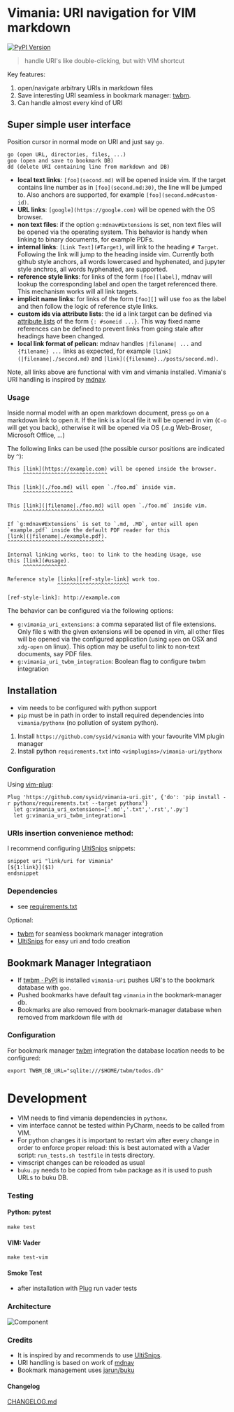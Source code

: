 # Vimania: URI navigation for VIM markdown

[![PyPI Version][pypi-image]][pypi-url]

> handle URI's like double-clicking, but with VIM shortcut

Key features:
1. open/navigate arbitrary URIs in markdown files
2. Save interesting URI seamless in bookmark manager: [twbm](https://github.com/sysid/twbm).
3. Can handle almost every kind of URI


## Super simple user interface
Position cursor in normal mode on URI and just say `go`.

    go (open URL, directories, files, ...)
    goo (open and save to bookmark DB)
    dd (delete URI containing line from markdown and DB)

- **local text links**:
    `[foo](second.md)` will be opened inside vim.
    If the target contains line number as in `[foo](second.md:30)`, the line
    will be jumped to.
    Also anchors are supported, for example `[foo](second.md#custom-id)`.
- **URL links**:
    `[google](https://google.com)` will be opened with the OS browser.
- **non text files**:
    if the option `g:mdnav#Extensions` is set, non text files will be opened
    via the operating system.
    This behavior is handy when linking to binary documents, for example PDFs.
- **internal links**:
    `[Link Text](#Target)`, will link to the heading `# Target`.
    Following the link will jump to the heading inside vim.
    Currently both github style anchors, all words lowercased and hyphenated,
    and jupyter style anchros, all words hyphenated, are supported.
- **reference style links**:
    for links of the form `[foo][label]`, mdnav will lookup the corresponding
    label and open the target referenced there.
    This mechanism works will all link targets.
- **implicit name links**:
    for links of the form `[foo][]` will use `foo` as the label and then follow
    the logic of reference style links.
- **custom ids via attribute lists**:
    the id a link target can be defined via [attribute lists][attr-lists] of
    the form `{: #someid ...}`.
    This way fixed name references can be defined to prevent links from going
    stale after headings have been changed.
- **local link format of pelican**:
    mdnav handles `|filename| ...` and `{filename} ...` links as expected, for
    example `[link](|filename|./second.md)` and
    `[link]({filename}../posts/second.md)`.

Note, all links above are functional with vim and vimania installed.
Vimania's URI handling is inspired by [mdnav][mdnav].

[label]: https://google.com
[foo]: https://wikipedia.org
[fml]: https://github.com/prashanthellina/follow-markdown-links
[attr-lists]: https://pythonhosted.org/Markdown/extensions/attr_list.html
[mdnav]: https://github.com/chmp/mdnav


### Usage

Inside normal model with an open markdown document, press `go` on a markdown link to open it.
If the link is a local file it will be opened in vim (`C-o` will get you back),
otherwise it will be opened via OS (.e.g Web-Broser, Microsoft Office, ...)

The following links can be used (the possible cursor positions are indicated by `^`):

    This [link](https://example.com) will be opened inside the browser.
         ^^^^^^^^^^^^^^^^^^^^^^^^^^^

    This [link](./foo.md) will open `./foo.md` inside vim.
         ^^^^^^^^^^^^^^^^

    This [link](|filename|./foo.md) will open `./foo.md` inside vim.
         ^^^^^^^^^^^^^^^^^^^^^^^^^^

    If `g:mdnav#Extensions` is set to `.md, .MD`, enter will open
    `example.pdf` inside the default PDF reader for this
    [link](|filename|./example.pdf).
    ^^^^^^^^^^^^^^^^^^^^^^^^^^^^^^^

    Internal linking works, too: to link to the heading Usage, use
    this [link](#usage).
         ^^^^^^^^^^^^^^

    Reference style [links][ref-style-link] work too.
                    ^^^^^^^^^^^^^^^^^^^^^^^

    [ref-style-link]: http://example.com


The behavior can be configured via the following options:

- `g:vimania_uri_extensions`:
    a comma separated list of file extensions.
    Only file s with the given extensions will be opened in vim, all other
    files will be opened via the configured application (using `open` on OSX
    and `xdg-open` on linux).
    This option may be useful to link to non-text documents, say PDF files.
- `g:vimania_uri_twbm_integration`:
    Boolean flag to configure twbm integration

## Installation
- vim needs to be configured with python support
- `pip` must be in path in order to install required dependencies into `vimania/pythonx` (no pollution of system python).

1. Install `https://github.com/sysid/vimania` with your favourite VIM plugin manager
2. Install python `requirements.txt` into `<vimplugins>/vimania-uri/pythonx`

### Configuration
Using [vim-plug](https://github.com/junegunn/vim-plug):
```vim
Plug 'https://github.com/sysid/vimania-uri.git', {'do': 'pip install -r pythonx/requirements.txt --target pythonx'}
  let g:vimania_uri_extensions=['.md','.txt','.rst','.py']
  let g:vimania_uri_twbm_integration=1
```

### URIs insertion convenience method:
I recommend configuring [UltiSnips](https://github.com/SirVer/ultisnips) snippets:
```
snippet uri "link/uri for Vimania"
[${1:link}]($1)
endsnippet
```

### Dependencies
- see [requirements.txt](requirements.txt)

Optional:
- [twbm](https://github.com/sysid/twbm) for seamless bookmark manager integration
- [UltiSnips](https://github.com/SirVer/ultisnips) for easy uri and todo creation



## Bookmark Manager Integratiaon
- If [twbm · PyPI](https://pypi.org/project/twbm/) is installed `vimania-uri` pushes URI's to the bookmark database with `goo`.
- Pushed bookmarks have default tag `vimania` in the bookmark-manager db.
- Bookmarks are also removed from bookmark-manager database when removed from markdown file with `dd`

### Configuration
For bookmark manager [twbm](https://github.com/sysid/twbm) integration the database location needs to be configured:

`export TWBM_DB_URL="sqlite:///$HOME/twbm/todos.db"`




# Development
- VIM needs to find vimania dependencies in `pythonx`.
- vim interface cannot be tested within PyCharm, needs to be called from VIM.
- For python changes it is important to restart vim after every change in order to enforce proper reload:
  this is best automated with a Vader script: `run_tests.sh testfile` in tests directory.
- vimscript changes can be reloaded as usual
- `buku.py` needs to be copied from `twbm` package as it is used to push URLs to buku DB.

### Testing
#### Python: pytest
`make test`

#### VIM: Vader
`make test-vim`

#### Smoke Test
- after installation with [Plug](https://github.com/junegunn/vim-plug) run vader tests

### Architecture
![Component](doc/component-vimenia.png)


### Credits
- It is inspired by and recommends to use [UltiSnips](https://github.com/SirVer/ultisnips).
- URI handling is based on work of [mdnav](https://github.com/chmp/mdnav)
- Bookmark management uses [jarun/buku](https://github.com/jarun/buku)


#### Changelog
[CHANGELOG.md](https://github.com/sysid/vimania-uri/blob/master/CHANGELOG.md)

<!-- Badges -->

[pypi-image]: https://badge.fury.io/py/vimania-uri.svg
[pypi-url]: https://pypi.org/project/vimania-uri/
[build-image]: https://github.com/sysid/vimania-uri/actions/workflows/build.yml/badge.svg
[build-url]: https://github.com/sysid/vimania-uri/actions/workflows/build.yml
[coverage-image]: https://codecov.io/gh/sysid/vimania-uri/branch/master/graph/badge.svg
[coverage-url]: https://codecov.io/gh/sysid/vimania-uri
